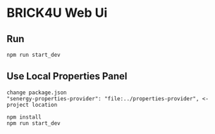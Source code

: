 # BRICK4U Web Ui

## Run 
``` 
npm run start_dev
```

## Use Local Properties Panel
```
change package.json
"senergy-properties-provider": "file:../properties-provider", <- project location

npm install
npm run start_dev
```
